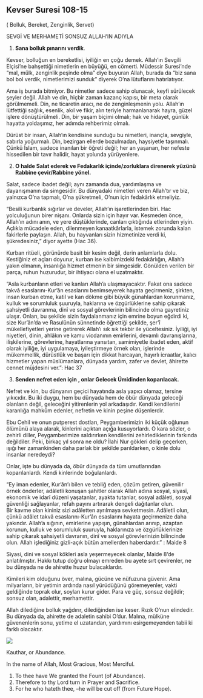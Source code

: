 ## Kevser Suresi 108-15

( Bolluk, Bereket, Zenginlik, Servet)

SEVGİ VE MERHAMETİ SONSUZ ALLAH’IN ADIYLA

1. **Sana bolluk pınarını verdik**.

Kevser, bolluğun en bereketlisi, iyiliğin en çoğu demek. Allah’ın Sevgili Elçisi’ne bahşettiği nimetlerin en büyüğü, en cömerti. Müdessir Suresi’nde “mal, mülk, zenginlik peşinde olma” diye buyuran Allah, burada da “biz sana bol bol verdik, nimetlerimizi sunduk” diyerek O’na lütuflarını hatırlatıyor.

Ama iş burada bitmiyor. Bu nimetler sadece sahip olunacak, keyfi sürülecek şeyler değil. Allah ve din, hiçbir zaman kazanç kapısı, bir meta olarak görülmemeli. Din, ne ticaretin aracı, ne de zenginleşmenin yolu. Allah’ın lütfettiği sağlık, esenlik, akıl ve fikir, alın teriyle harmanlanarak hayra, güzel işlere dönüştürülmeli. Din, bir yaşam biçimi olmalı; hak ve hidayet, günlük hayatta yoldaşımız, her adımda rehberimiz olmalı.

Dürüst bir insan, Allah’ın kendisine sunduğu bu nimetleri, inançla, sevgiyle, sabırla yoğurmalı. Din, bezirgan ellerde bozulmadan, haysiyetle taşınmalı. Çünkü İslam, sadece inanılan bir öğreti değil; her an yaşanan, her nefeste hissedilen bir tavır halidir, hayat yolunda yürüyenlere.

2. **O halde Salat ederek ve Fedakarlık içinde/zorluklara direnerek yüzünü Rabbine çevir/Rabbine yönel.**

Salat, sadece ibadet değil; aynı zamanda dua, yardımlaşma ve dayanışmanın da simgesidir. Bu dünyadaki nimetleri veren Allah’tır ve biz, yalnızca O’na tapmalı, O’na şükretmeli, O’nun için fedakârlık etmeliyiz.

“Besili kurbanlık sığırlar ve develer, Allah’ın işaretlerinden biri. Hac yolculuğunun birer nişanı. Onlarda sizin için hayır var. Kesmeden önce, Allah’ın adını anın, ve yere düştüklerinde, canları çıktığında etlerinden yiyin. Açlıkla mücadele eden, dilenmeyen kanaatkârlarla, istemek zorunda kalan fakirlerle paylaşın. Allah, bu hayvanları sizin hizmetinize verdi ki, şükredesiniz,” diyor ayette (Hac 36).

Kurban ritüeli, görünürde basit bir kesim değil, derin anlamlarla dolu. Kestiğiniz et açları doyurur, kurban ise kalbimizdeki fedakârlığın, Allah’a yakın olmanın, insanlığa hizmet etmenin bir simgesidir. Gönülden verilen bir parça, ruhun huzurudur, bir ihtiyacı olana el uzatmaktır.

“Asla kurbanların etleri ve kanları Allah’a ulaşmayacaktır. Fakat ona sadece takvâ esaslarını-Kur’ân esaslarını benimseyerek hayata geçirmeniz, şirkten, insan kurban etme, katil ve kan dökme gibi büyük günahlardan korunmanız, kulluk ve sorumluluk şuuruyla, haklarına ve özgürlüklerine sahip çıkarak şahsiyetli davranma, dinî ve sosyal görevlerinin bilincinde olma gayretiniz ulaşır. Onları, bu şekilde sizin faydalanmanız için emrine boyun eğdirdi ki, size Kur’ân’da ve Rasulünün sünnetinde öğrettiği şekilde, şer’î mükellefiyetleri yerine getirerek Allah’ı sık sık tekbir ile yüceltesiniz. İyiliği, iyi niyetleri, dinin, ahlâkın ve kamu vicdanının emirlerini, devamlı davranışlarına, ilişkilerine, görevlerine, hayatlarına yansıtan, samimiyetle ibadet eden, aktif olarak iyiliğe, iyi uygulamaya, iyileştirmeye örnek olan, işlerinde mükemmellik, dürüstlük ve başarı için dikkat harcayan, hayırlı icraatlar, kalıcı hizmetler yapan müslümanlara, dünyada yardım, zafer ve devlet, âhirette cennet müjdesini ver.”: Hac 37

3. **Senden nefret eden için , onlar Gelecek Ümidinden koparılacak.**

Nefret ve kin, bu dünyanın geçici hayatında asla yapıcı olamaz, tersine yıkıcıdır. Bu iki duygu, hem bu dünyada hem de öbür dünyada geleceği olanların değil, geleceğini yitirenlerin yol arkadaşıdır. Kendi kendilerini karanlığa mahkûm edenler, nefretin ve kinin peşine düşenlerdir.

Ebu Cehil ve onun putperest dostları, Peygamberimizin iki küçük oğlunun ölümünü alaya alarak, kinlerini açıktan açığa kusuyorlardı. O kara sözler, o zehirli diller, Peygamberimize saldırırken kendilerini zehirlediklerinin farkında değildiler. Peki, birkaç yıl sonra ne oldu? İlahi Nur gökleri delip geçerken, ışığı her zamankinden daha parlak bir şekilde parıldarken, o kinle dolu insanlar neredeydi?

Onlar, işte bu dünyada da, öbür dünyada da tüm umutlarından koparılanlardı. Kendi kinlerinde boğulanlardı.

“Ey iman edenler, Kur’ân’ı bilen ve tebliğ eden, çözüm getiren, güvenilir örnek önderler, adâletli konuşan şahitler olarak Allah adına sosyal, siyasî, ekonomik ve idarî düzeni yaşatanlar, ayakta tutanlar, sosyal adâleti, sosyal güvenliği sağlayanlar, refah payını artırarak dengeli dağıtanlar olun.  
Bir kavme olan kininiz sizi adâletten ayrılmaya sevketmesin. Adâletli olun, çünkü adâlet takvâ esaslarını-Kur’ân esaslarını hayata geçirmenize daha yakındır. Allah’a sığının, emirlerine yapışın, günahlardan arınıp, azaptan korunun, kulluk ve sorumluluk şuuruyla, haklarınıza ve özgürlüklerinize sahip çıkarak şahsiyetli davranın, dinî ve sosyal görevlerinizin bilincinde olun. Allah işlediğiniz gizli-açık bütün amellerden haberdardır.” : Maide 8

Siyasi, dini ve sosyal kökleri asla yeşermeyecek olanlar, Maide 8’de anlatılmıştır. Hakkı tutup doğru olmayı emreden bu ayete sırt çevirenler, ne bu dünyada ne de ahirette huzur bulacaklardır.

Kimileri kim olduğunu över, malına, gücüne ve nüfuzuna güvenir. Ama milyarların, bir yetimin ardında nasıl yürüdüğünü göremeyenler, vakti geldiğinde toprak olur, soyları kurur gider. Para ve güç, sonsuz değildir; sonsuz olan, adalettir, merhamettir.

Allah dilediğine bolluk yağdırır, dilediğinden ise keser. Rızık O’nun elindedir. Bu dünyada da, ahirette de adaletin sahibi O’dur. Malına, mülküne güvenenlerin sonu, yetime el uzatandan, yardımını esirgemeyenden tabii ki farklı olacaktır.

[![](https://blogger.googleusercontent.com/img/b/R29vZ2xl/AVvXsEjO_-RqGj46g4C6ZUkMDc8EcSIpwU0BfRWzKDjArZ7yhzwOJ1fG8m_kGaF-fV5sewhVrQHEompq7sP-9phEB5FZs3rGcEa2q_UfP2HS99UgRQ2-G65-Rf2WmL11SA0CupNjgxbfibCRjEOfCwh6cqKii_lekW2Q74C_6xtCilI7CDrnSG2XGjQW5BQiL6B3/s320/div9.png)](https://www.blogger.com/blog/post/edit/5724704568349331251/8618238419459625716#)

Kauthar, or Abundance. 

In the name of Allah, Most Gracious, Most Merciful.

1. To thee have We granted the Fount (of Abundance).
2. Therefore to thy Lord turn in Prayer and Sacrifice.
3. For he who hateth thee, –he will be cut off (from Future Hope).